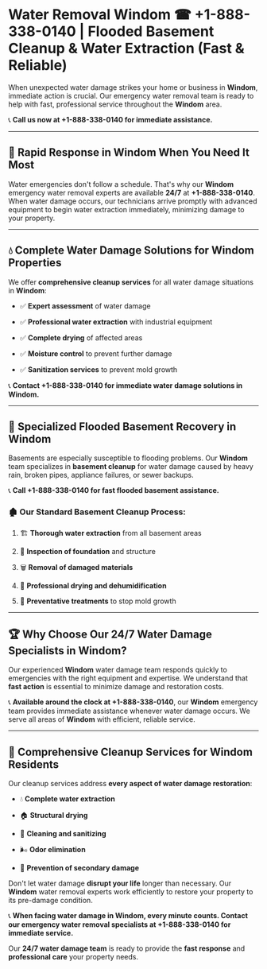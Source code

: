 # Water Removal Windom ☎ +1-888-338-0140 | Flooded Basement Cleanup & Water Extraction (Fast & Reliable)

When unexpected water damage strikes your home or business in **Windom**, immediate action is crucial. Our emergency water removal team is ready to help with fast, professional service throughout the **Windom** area. 

📞 **Call us now at +1-888-338-0140 for immediate assistance.**
---
## 🚀 Rapid Response in Windom When You Need It Most
Water emergencies don't follow a schedule. That's why our **Windom** emergency water removal experts are available **24/7** at **+1-888-338-0140**. When water damage occurs, our technicians arrive promptly with advanced equipment to begin water extraction immediately, minimizing damage to your property.
---
## 💧 Complete Water Damage Solutions for Windom Properties
We offer **comprehensive cleanup services** for all water damage situations in **Windom**:
- ✅ **Expert assessment** of water damage  
- ✅ **Professional water extraction** with industrial equipment  
- ✅ **Complete drying** of affected areas  
- ✅ **Moisture control** to prevent further damage  
- ✅ **Sanitization services** to prevent mold growth  
📞 **Contact +1-888-338-0140 for immediate water damage solutions in Windom.**
---
## 🌊 Specialized Flooded Basement Recovery in Windom
Basements are especially susceptible to flooding problems. Our **Windom** team specializes in **basement cleanup** for water damage caused by heavy rain, broken pipes, appliance failures, or sewer backups. 
📞 **Call +1-888-338-0140 for fast flooded basement assistance.**
### 🏚️ Our Standard Basement Cleanup Process:
1. 🏗️ **Thorough water extraction** from all basement areas  
2. 🔎 **Inspection of foundation** and structure  
3. 🗑️ **Removal of damaged materials**  
4. 💨 **Professional drying and dehumidification**  
5. 🚫 **Preventative treatments** to stop mold growth  
---
## 🏆 Why Choose Our 24/7 Water Damage Specialists in Windom?
Our experienced **Windom** water damage team responds quickly to emergencies with the right equipment and expertise. We understand that **fast action** is essential to minimize damage and restoration costs.
📞 **Available around the clock at +1-888-338-0140**, our **Windom** emergency team provides immediate assistance whenever water damage occurs. We serve all areas of **Windom** with efficient, reliable service.
---
## 🧹 Comprehensive Cleanup Services for Windom Residents
Our cleanup services address **every aspect of water damage restoration**:
- 💧 **Complete water extraction**  
- 🏠 **Structural drying**  
- 🧼 **Cleaning and sanitizing**  
- 🌬️ **Odor elimination**  
- 🚫 **Prevention of secondary damage**  
Don't let water damage **disrupt your life** longer than necessary. Our **Windom** water removal experts work efficiently to restore your property to its pre-damage condition.
📞 **When facing water damage in Windom, every minute counts. Contact our emergency water removal specialists at +1-888-338-0140 for immediate service.**
Our **24/7 water damage team** is ready to provide the **fast response** and **professional care** your property needs.
